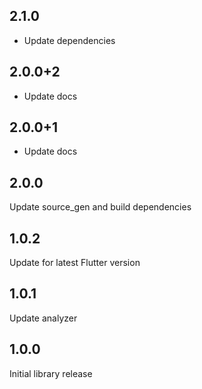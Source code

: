 ## 2.1.0

- Update dependencies

## 2.0.0+2

- Update docs

## 2.0.0+1

- Update docs

## 2.0.0

Update source_gen and build dependencies

## 1.0.2

Update for latest Flutter version

## 1.0.1

Update analyzer

## 1.0.0

Initial library release
